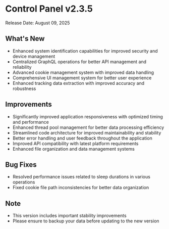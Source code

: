 # Control Panel v2.3.5

Release Date: August 09, 2025

## What's New
- Enhanced system identification capabilities for improved security and device management
- Centralized GraphQL operations for better API management and reliability
- Advanced cookie management system with improved data handling
- Comprehensive UI management system for better user experience
- Enhanced tracking data extraction with improved accuracy and robustness

## Improvements
- Significantly improved application responsiveness with optimized timing and performance
- Enhanced thread pool management for better data processing efficiency
- Streamlined code architecture for improved maintainability and stability
- Better error handling and user feedback throughout the application
- Improved API compatibility with latest platform requirements
- Enhanced file organization and data management systems

## Bug Fixes
- Resolved performance issues related to sleep durations in various operations
- Fixed cookie file path inconsistencies for better data organization

## Note
- This version includes important stability improvements
- Please ensure to backup your data before updating to the new version
